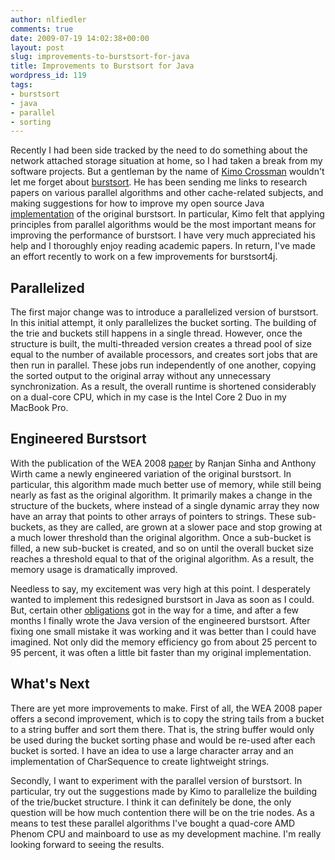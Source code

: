 ```yaml
---
author: nlfiedler
comments: true
date: 2009-07-19 14:02:38+00:00
layout: post
slug: improvements-to-burstsort-for-java
title: Improvements to Burstsort for Java
wordpress_id: 119
tags:
- burstsort
- java
- parallel
- sorting
---
```


Recently I had been side tracked by the need to do something about the network attached storage situation at home, so I had taken a break from my software projects. But a gentleman by the name of [Kimo Crossman](http://www.linkedin.com/pub/kimo-crossman/0/196/a32) wouldn't let me forget about [burstsort](http://en.wikipedia.org/wiki/Burstsort). He has been sending me links to research papers on various parallel algorithms and other cache-related subjects, and making suggestions for how to improve my open source Java [implementation](https://github.com/nlfiedler/burstsort4j) of the original burstsort. In particular, Kimo felt that applying principles from parallel algorithms would be the most important means for improving the performance of burstsort. I have very much appreciated his help and I thoroughly enjoy reading academic papers. In return, I've made an effort recently to work on a few improvements for burstsort4j.

## Parallelized

The first major change was to introduce a parallelized version of burstsort. In this initial attempt, it only parallelizes the bucket sorting. The building of the trie and buckets still happens in a single thread. However, once the structure is built, the multi-threaded version creates a thread pool of size equal to the number of available processors, and creates sort jobs that are then run in parallel. These jobs run independently of one another, copying the sorted output to the original array without any unnecessary synchronization. As a result, the overall runtime is shortened considerably on a dual-core CPU, which in my case is the Intel Core 2 Duo in my MacBook Pro.

## Engineered Burstsort

With the publication of the WEA 2008 [paper](http://www.springerlink.com/content/35022477853m05v7/) by Ranjan Sinha and Anthony Wirth came a newly engineered variation of the original burstsort. In particular, this algorithm made much better use of memory, while still being nearly as fast as the original algorithm. It primarily makes a change in the structure of the buckets, where instead of a single dynamic array they now have an array that points to other arrays of pointers to strings. These sub-buckets, as they are called, are grown at a slower pace and stop growing at a much lower threshold than the original algorithm. Once a sub-bucket is filled, a new sub-bucket is created, and so on until the overall bucket size reaches a threshold equal to that of the original algorithm. As a result, the memory usage is dramatically improved.

Needless to say, my excitement was very high at this point. I desperately wanted to implement this redesigned burstsort in Java as soon as I could. But, certain other [obligations](https://github.com/nlfiedler/jswat) got in the way for a time, and after a few months I finally wrote the Java version of the engineered burstsort. After fixing one small mistake it was working and it was better than I could have imagined. Not only did the memory efficiency go from about 25 percent to 95 percent, it was often a little bit faster than my original implementation.

## What's Next

There are yet more improvements to make. First of all, the WEA 2008 paper offers a second improvement, which is to copy the string tails from a bucket to a string buffer and sort them there. That is, the string buffer would only be used during the bucket sorting phase and would be re-used after each bucket is sorted. I have an idea to use a large character array and an implementation of CharSequence to create lightweight strings.

Secondly, I want to experiment with the parallel version of burstsort. In particular, try out the suggestions made by Kimo to parallelize the building of the trie/bucket structure. I think it can definitely be done, the only question will be how much contention there will be on the trie nodes. As a means to test these parallel algorithms I've bought a quad-core AMD Phenom CPU and mainboard to use as my development machine. I'm really looking forward to seeing the results.
